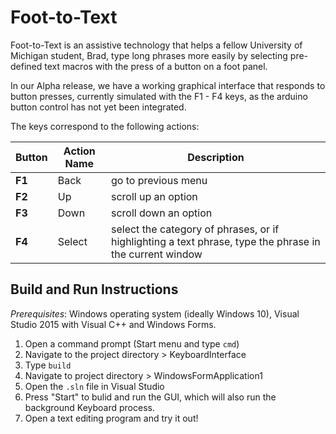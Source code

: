 # Foot-to-Text

Foot-to-Text is an assistive technology that helps a fellow University of Michigan student, Brad, type long phrases more easily by selecting pre-defined text macros with the press of a button on a foot panel.

In our Alpha release, we have a working graphical interface that responds to button presses, currently simulated with the F1 - F4 keys, as the arduino button control has not yet been integrated.

The keys correspond to the following actions:

Button | Action Name | Description
--- | --- | ---
**F1** | Back | go to previous menu
**F2** | Up | scroll up an option
**F3** | Down | scroll down an option
**F4** | Select | select the category of phrases, or if highlighting a text phrase, type the phrase in the current window

## Build and Run Instructions

*Prerequisites*: Windows operating system (ideally Windows 10), Visual Studio 2015 with Visual C++ and Windows Forms.

1. Open a command prompt (Start menu and type `cmd`)
2. Navigate to the project directory > KeyboardInterface
3. Type `build`
4. Navigate to project directory > WindowsFormApplication1
5. Open the `.sln` file in Visual Studio
6. Press "Start" to bulid and run the GUI, which will also run the background Keyboard process.
7. Open a text editing program and try it out!
